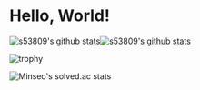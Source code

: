 # Hello, World!

![s53809's github stats](https://github-readme-stats.vercel.app/api?username=s53809&show_icons=true)[![s53809's github stats](https://github-readme-stats.vercel.app/api/top-langs/?username=s53809&show_icons=true&hide_border=true&title_color=004386&icon_color=004386&layout=compact)](https://github.com/s53809)

![trophy](https://github-profile-trophy.vercel.app/?username=s53809)

![Minseo's solved.ac stats](https://github-readme-solvedac.hyp3rflow.vercel.app/api/?handle=s53809)
